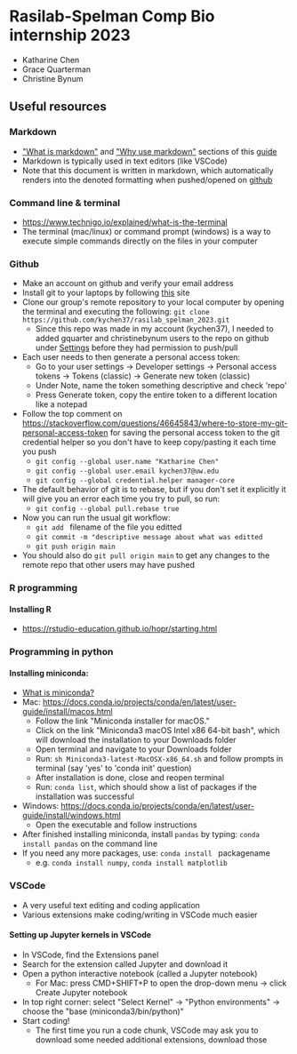 # Rasilab-Spelman Comp Bio internship 2023
- Katharine Chen
- Grace Quarterman
- Christine Bynum

## Useful resources

### Markdown

- ["What is markdown"](https://www.markdownguide.org/getting-started/#what-is-markdown) and ["Why use markdown"](https://www.markdownguide.org/getting-started/#why-use-markdown) sections of this [guide](https://www.markdownguide.org/getting-started/)
- Markdown is typically used in text editors (like VSCode)
- Note that this document is written in markdown, which automatically renders into the denoted formatting when pushed/opened on [github](https://github.com/kychen37/rasilab_spelman_2023/blob/main/README.md)

### Command line & terminal

- https://www.technigo.io/explained/what-is-the-terminal
- The terminal (mac/linux) or command prompt (windows) is a way to execute simple commands directly on the files in your computer

### Github

- Make an account on github and verify your email address
- Install git to your laptops by following [this](https://www.atlassian.com/git/tutorials/install-git) site
- Clone our group's remote repository to your local computer by opening the terminal and executing the following: ```git clone https://github.com/kychen37/rasilab_spelman_2023.git```
  - Since this repo was made in my account (kychen37), I needed to added gquarter and christinebynum users to the repo on github under [Settings](https://github.com/kychen37/rasilab_spelman_2023/settings) before they had permission to push/pull
- Each user needs to then generate a personal access token:
  - Go to your user settings -> Developer settings -> Personal access tokens -> Tokens (classic) -> Generate new token (classic)
  - Under Note, name the token something descriptive and check 'repo'
  - Press Generate token, copy the entire token to a different location like a notepad
- Follow the top comment on https://stackoverflow.com/questions/46645843/where-to-store-my-git-personal-access-token for saving the personal access token to the git credential helper so you don't have to keep copy/pasting it each time you push
  - ```git config --global user.name "Katharine Chen"```
  - ```git config --global user.email kychen37@uw.edu```
  - ```git config --global credential.helper manager-core```
- The default behavior of git is to rebase, but if you don't set it explicitly it will give you an error each time you try to pull, so run:
  - ```git config --global pull.rebase true```
- Now you can run the usual git workflow:
  - ```git add ``` filename of the file you editted
  - ```git commit -m "descriptive message about what was editted```
  - ```git push origin main```
- You should also do ```git pull origin main``` to get any changes to the remote repo that other users may have pushed

### R programming

#### Installing R
- https://rstudio-education.github.io/hopr/starting.html

### Programming in python
#### Installing miniconda: 
- [What is miniconda?](https://docs.conda.io/en/latest/miniconda.html)
- Mac: https://docs.conda.io/projects/conda/en/latest/user-guide/install/macos.html
  - Follow the link "Miniconda installer for macOS."
  - Click on the link "Miniconda3 macOS Intel x86 64-bit bash", which will download the installation to your Downloads folder
  - Open terminal and navigate to your Downloads folder
  - Run: ```sh Miniconda3-latest-MacOSX-x86_64.sh``` and follow prompts in terminal (say 'yes' to 'conda init' question)
  - After installation is done, close and reopen terminal
  - Run: ```conda list```, which should show a list of packages if the installation was successful
- Windows: https://docs.conda.io/projects/conda/en/latest/user-guide/install/windows.html
  - Open the executable and follow instructions
- After finished installing miniconda, install ```pandas``` by typing: ```conda install pandas``` on the command line
- If you need any more packages, use: ```conda install ``` packagename
  - e.g. ```conda install numpy```, ```conda install matplotlib```

### VSCode
- A very useful text editing and coding application
- Various extensions make coding/writing in VSCode much easier

#### Setting up Jupyter kernels in VSCode
- In VSCode, find the Extensions panel
- Search for the extension called Jupyter and download it
- Open a python interactive notebook (called a Jupyter notebook)
  - For Mac: press CMD+SHIFT+P to open the drop-down menu -> click Create Jupyter notebook
- In top right corner: select "Select Kernel" -> "Python environments" -> choose the "base (miniconda3/bin/python)" 
- Start coding!
  - The first time you run a code chunk, VSCode may ask you to download some needed additional extensions, download those